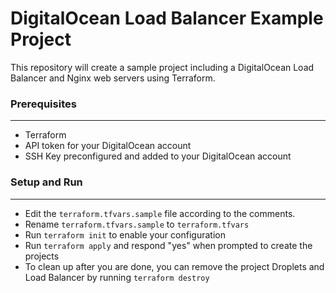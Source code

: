 # DigitalOcean Load Balancer Example Project

This repository will create a sample project including a DigitalOcean Load Balancer and Nginx web servers using Terraform.

### Prerequisites
---
* Terraform
* API token for your DigitalOcean account
* SSH Key preconfigured and added to your DigitalOcean account

### Setup and Run
---
* Edit the `terraform.tfvars.sample` file according to the comments.
* Rename `terraform.tfvars.sample` to `terraform.tfvars`
* Run `terraform init` to enable your configuration
* Run `terraform apply` and respond "yes" when prompted to create the projects
* To clean up after you are done, you can remove the project Droplets and Load Balancer by running `terraform destroy`
